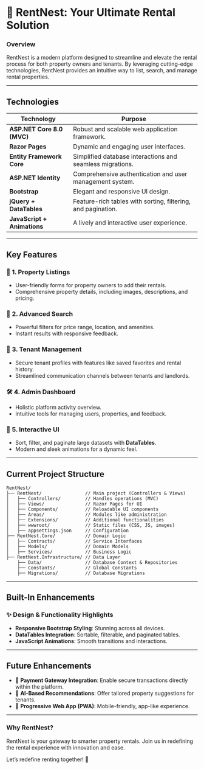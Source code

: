 # 🏡 **RentNest: Your Ultimate Rental Solution**

### **Overview**
RentNest is a modern platform designed to streamline and elevate the rental process for both property owners and tenants. By leveraging cutting-edge technologies, RentNest provides an intuitive way to list, search, and manage rental properties.

---

## **Technologies**

| **Technology**               | **Purpose**                                                                 |
|-------------------------------|-----------------------------------------------------------------------------|
| **ASP.NET Core 8.0 (MVC)**    | Robust and scalable web application framework.                             |
| **Razor Pages**               | Dynamic and engaging user interfaces.                                      |
| **Entity Framework Core**     | Simplified database interactions and seamless migrations.                  |
| **ASP.NET Identity**          | Comprehensive authentication and user management system.                   |
| **Bootstrap**                 | Elegant and responsive UI design.                                          |
| **jQuery + DataTables**       | Feature-rich tables with sorting, filtering, and pagination.               |
| **JavaScript + Animations**   | A lively and interactive user experience.                                  |

---

## **Key Features**

### 🔑 **1. Property Listings**
- User-friendly forms for property owners to add their rentals.
- Comprehensive property details, including images, descriptions, and pricing.

### 🔎 **2. Advanced Search**
- Powerful filters for price range, location, and amenities.
- Instant results with responsive feedback.

### 👤 **3. Tenant Management**
- Secure tenant profiles with features like saved favorites and rental history.
- Streamlined communication channels between tenants and landlords.

### 🛠️ **4. Admin Dashboard**
- Holistic platform activity overview.
- Intuitive tools for managing users, properties, and feedback.

### 🎨 **5. Interactive UI**
- Sort, filter, and paginate large datasets with **DataTables**.
- Modern and sleek animations for a dynamic feel.

---

## **Current Project Structure**

```plaintext
RentNest/
├── RentNest/                // Main project (Controllers & Views)
│   ├── Controllers/         // Handles operations (MVC)
│   ├── Views/               // Razor Pages for UI
│   ├── Components/          // Reloadable UI components
│   ├── Areas/               // Modules like administration
│   ├── Extensions/          // Additional functionalities
│   ├── wwwroot/             // Static files (CSS, JS, images)
│   ├── appsettings.json     // Configuration
├── RentNest.Core/           // Domain Logic
│   ├── Contracts/           // Service Interfaces
│   ├── Models/              // Domain Models
│   ├── Services/            // Business Logic
├── RentNest.Infrastructure/ // Data Layer
    ├── Data/                // Database Context & Repositories
    ├── Constants/           // Global Constants
    ├── Migrations/          // Database Migrations
```

---

## **Built-In Enhancements**
### ✨ **Design & Functionality Highlights**
- **Responsive Bootstrap Styling**: Stunning across all devices.
- **DataTables Integration**: Sortable, filterable, and paginated tables.
- **JavaScript Animations**: Smooth transitions and interactions.

---

## **Future Enhancements**
- 🔐 **Payment Gateway Integration**: Enable secure transactions directly within the platform.
- 🧠 **AI-Based Recommendations**: Offer tailored property suggestions for tenants.
- 📱 **Progressive Web App (PWA)**: Mobile-friendly, app-like experience.

---

### **Why RentNest?**
RentNest is your gateway to smarter property rentals. Join us in redefining the rental experience with innovation and ease.

Let’s redefine renting together! 🌟
